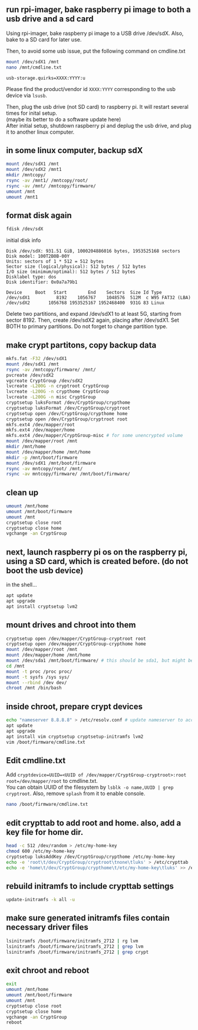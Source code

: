 ## run rpi-imager, bake raspberry pi image to both a usb drive and a sd card

Using rpi-imager, bake raspberry pi image to a USB drive /dev/sdX. Also, bake to a SD card for later use.  

Then, to avoid some usb issue, put the following command on cmdline.txt
```bash
mount /dev/sdX1 /mnt
nano /mnt/cmdline.txt
```
```
usb-storage.quirks=XXXX:YYYY:u
```
Please find the product/vendor id `XXXX:YYYY` corresponding to the usb device via `lsusb`.

Then, plug the usb drive (not SD card) to raspberry pi. It will restart several times for inital setup.  
(maybe its better to do a software update here)  
After initial setup, shutdown raspberry pi and deplug the usb drive, and plug it to another linux computer.

## in some linux computer, backup sdX
```bash
mount /dev/sdX1 /mnt
mount /dev/sdX2 /mnt1
mkdir /mntcopy/
rsync -av /mnt1/ /mntcopy/root/
rsync -av /mnt/ /mntcopy/firmware/
umount /mnt
umount /mnt1
```

## format disk again
```bash
fdisk /dev/sdX
```

initial disk info
```
Disk /dev/sdX: 931.51 GiB, 1000204886016 bytes, 1953525168 sectors
Disk model: 100T2B0B-00Y    
Units: sectors of 1 * 512 = 512 bytes
Sector size (logical/physical): 512 bytes / 512 bytes
I/O size (minimum/optimal): 512 bytes / 512 bytes
Disklabel type: dos
Disk identifier: 0x0a7a79b1

Device     Boot   Start        End    Sectors  Size Id Type
/dev/sdX1          8192    1056767    1048576  512M  c W95 FAT32 (LBA)
/dev/sdX2       1056768 1953525167 1952468400  931G 83 Linux
```

Delete two partitions, and expand /dev/sdX1 to at least 5G, starting from sector 8192. Then, create /dev/sdX2 again, placing after /dev/sdX1. Set BOTH to primary partitions. Do not forget to change partition type.

## make crypt partitons, copy backup data
```bash
mkfs.fat -F32 /dev/sdX1
mount /dev/sdX1 /mnt
rsync -av /mntcopy/firmware/ /mnt/
pvcreate /dev/sdX2
vgcreate CryptGroup /dev/sdX2
lvcreate -L200G -n cryptroot CryptGroup
lvcreate -L200G -n crypthome CryptGroup
lvcreate -L200G -n misc CryptGroup
cryptsetup luksFormat /dev/CryptGroup/crypthome 
cryptsetup luksFormat /dev/CryptGroup/cryptroot
cryptsetup open /dev/CryptGroup/crypthome home
cryptsetup open /dev/CryptGroup/cryptroot root
mkfs.ext4 /dev/mapper/root
mkfs.ext4 /dev/mapper/home
mkfs.ext4 /dev/mapper/CryptGroup-misc # for some unencrypted volume
mount /dev/mapper/root /mnt
mkdir /mnt/home
mount /dev/mapper/home /mnt/home
mkdir -p /mnt/boot/firmware
mount /dev/sdX1 /mnt/boot/firmware
rsync -av mntcopy/root/ /mnt/
rsync -av mntcopy/firmware/ /mnt/boot/firmware/
```

## clean up
```bash
umount /mnt/home
umount /mnt/boot/firmware
umount /mnt
cryptsetup close root
cryptsetup close home
vgchange -an CryptGroup
```


## next, launch raspberry pi os on the raspberry pi, using a SD card, which is created before. (do not boot the usb device)

in the shell...

```bash
apt update
apt upgrade
apt install cryptsetup lvm2
```

## mount drives and chroot into them
```bash
cryptsetup open /dev/mapper/CryptGroup-cryptroot root
cryptsetup open /dev/mapper/CryptGroup-crypthome home
mount /dev/mapper/root /mnt
mount /dev/mapper/home /mnt/home
mount /dev/sda1 /mnt/boot/firmware/ # this should be sda1, but might be otherwise
cd /mnt
mount -t proc /proc proc/
mount -t sysfs /sys sys/
mount --rbind /dev dev/
chroot /mnt /bin/bash
```

## inside chroot, prepare crypt devices
```bash
echo "nameserver 8.8.8.8" > /etc/resolv.conf # update nameserver to access the internet
apt update
apt upgrade
apt install vim cryptsetup cryptsetup-initramfs lvm2
vim /boot/firmware/cmdline.txt
```

## Edit cmdline.txt

Add `cryptdevice=UUID=<UUID of /dev/mapper/CryptGroup-cryptroot>:root root=/dev/mapper/root` to cmdline.txt.  
You can obtain UUID of the filesystem by `lsblk -o name,UUID | grep cryptroot`.
Also, remove `splash` from it to enable console.

```bash
nano /boot/firmware/cmdline.txt
```

## edit crypttab to add root and home. also, add a key file for home dir.
```bash
head -c 512 /dev/random > /etc/my-home-key
chmod 600 /etc/my-home-key
cryptsetup luksAddKey /dev/CryptGroup/crypthome /etc/my-home-key
echo -e 'root\t/dev/CryptGroup/cryptroot\tnone\tluks' > /etc/crypttab
echo -e 'home\t/dev/CryptGroup/crypthome\t/etc/my-home-key\tluks' >> /etc/crypttab
```

## rebuild initramfs to include crypttab settings
```bash
update-initramfs -k all -u
```

## make sure generated initramfs files contain necessary driver files
```bash
lsinitramfs /boot/firmware/initramfs_2712 | rg lvm
lsinitramfs /boot/firmware/initramfs_2712 | grep lvm
lsinitramfs /boot/firmware/initramfs_2712 | grep crypt
```

## exit chroot and reboot

```bash
exit
umount /mnt/home
umount /mnt/boot/firmware
umount /mnt
cryptsetup close root
cryptsetup close home
vgchange -an CryptGroup
reboot
```